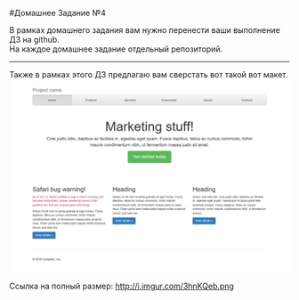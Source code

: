 #Домашнее Задание №4

В рамках домашнего задания вам нужно перенести ваши выполнение ДЗ на github.  
На каждое домашнее задание отдельный репозиторий.  

---

Также в рамках этого ДЗ предлагаю вам сверстать вот такой вот макет.
![](./image00.png)

Ссылка на полный размер: http://i.imgur.com/3hnKQeb.png

